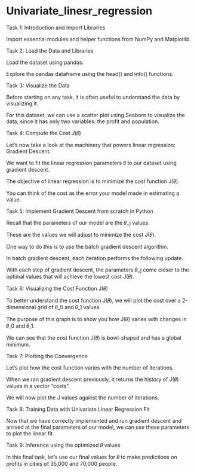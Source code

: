 # Univariate_linesr_regression

Task 1: Introduction and Import Libraries

Import essential modules and helper functions from NumPy and Matplotlib.

Task 2: Load the Data and Libraries

Load the dataset using pandas.

Explore the pandas dataframe using the head() and info() functions.

Task 3: Visualize the Data

Before starting on any task, it is often useful to understand the data by visualizing it. 

For this dataset, we can use a scatter plot using Seaborn to visualize the data, since it has only two variables: the profit and population.

Task 4: Compute the Cost 𝐽(𝜃)

Let’s now take a look at the machinery that powers linear regression: Gradient Descent.  

We want to fit the linear regression parameters 𝜃 to our dataset using gradient descent.

The objective of linear regression is to minimize the cost function J(𝜃).

You can think of the cost as the error your model made in estimating a value.

Task 5: Implement Gradient Descent from scratch in Python

Recall that the parameters of our model are the 𝜃_j values. 

These are the values we will adjust to minimize the cost J(𝜃). 

One way to do this is to use the batch gradient descent algorithm.

 In batch gradient descent, each iteration performs the following update. 

With each step of gradient descent, the parameters 𝜃_j come closer to the optimal values that will achieve the lowest cost J(𝜃). 

Task 6: Visualizing the Cost Function J(𝜃)

To better understand the cost function J(𝜃), we will plot the cost over a 2-dimensional grid of 𝜃_0 and 𝜃_1 values.


The purpose of this graph is to show you how J(𝜃) varies with changes in 𝜃_0 and 𝜃_1. 

We can see that the cost function J(𝜃) is bowl-shaped and has a global minimum. 

Task 7: Plotting the Convergence

Let’s plot how the cost function varies with the number of iterations. 

When we ran gradient descent previously, it returns the history of J(𝜃) values in a vector “costs”. 

We will now plot the J values against the number of iterations. 

Task 8: Training Data with Univariate Linear Regression Fit

Now that we have correctly implemented and run gradient descent and arrived at the final parameters of our model, we can use these parameters to plot the linear fit. 

Task 9: Inference using the optimized 𝜃 values

In this final task, let’s use our final values for 𝜃 to make predictions on profits in cities of 35,000 and 70,000 people. 
